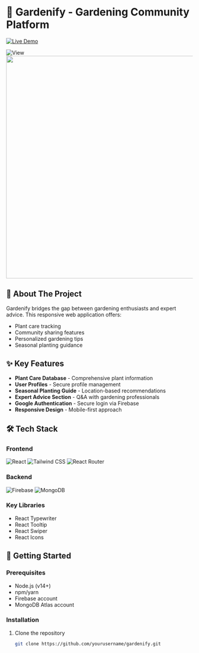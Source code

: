 # 🌿 Gardenify - Gardening Community Platform

[![Live Demo](https://img.shields.io/badge/Live_Demo-Gardenify-green?style=for-the-badge&logo=firebase)](https://gardening-auth.web.app/)


![View](https://i.ibb.co/ZptHHyZf/ss.png)  
<img src="https://i.ibb.co/actualfilename.png" width="600"/>



## 🌱 About The Project

Gardenify bridges the gap between gardening enthusiasts and expert advice. This responsive web application offers:

- Plant care tracking
- Community sharing features
- Personalized gardening tips
- Seasonal planting guidance

## ✨ Key Features

- **Plant Care Database** - Comprehensive plant information
- **User Profiles** - Secure profile management
- **Seasonal Planting Guide** - Location-based recommendations
- **Expert Advice Section** - Q&A with gardening professionals
- **Google Authentication** - Secure login via Firebase
- **Responsive Design** - Mobile-first approach

## 🛠️ Tech Stack

### Frontend
![React](https://img.shields.io/badge/React-20232A?logo=react&logoColor=61DAFB)
![Tailwind CSS](https://img.shields.io/badge/Tailwind_CSS-38B2AC?logo=tailwind-css&logoColor=white)
![React Router](https://img.shields.io/badge/React_Router-CA4245?logo=react-router&logoColor=white)

### Backend
![Firebase](https://img.shields.io/badge/Firebase-FFCA28?logo=firebase&logoColor=black)
![MongoDB](https://img.shields.io/badge/MongoDB-47A248?logo=mongodb&logoColor=white)

### Key Libraries
- React Typewriter
- React Tooltip
- React Swiper
- React Icons

## 🚀 Getting Started

### Prerequisites
- Node.js (v14+)
- npm/yarn
- Firebase account
- MongoDB Atlas account

### Installation
1. Clone the repository
   ```bash
   git clone https://github.com/yourusername/gardenify.git

